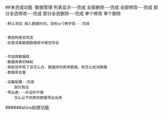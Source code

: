 ##未完成功能
    ·数据管理
            列表显示---完成
            全部删除---完成
            全部修改---完成
            部分全选修改---完成
            部分全选删除---完成
            单个修改
            单个删除
            
    ·默认添加 插入数据时间，目标url俩字段---完成
    

    ·表结构是否改变
    ·检查该条数据数据库中是否存在
    
    
    ·可选择数据库
    ·数据库表的映射
    ·我新加字段了该怎么办，数据库的原来数据，和怎么检测数据
    ·数据库去重
    
    ·采集配置--完成
        部分验证
    ·导出表---毕设的不做
        怎么让不同表的数据导出出来
######shiro权限功能   
    
    

    
    
    
    
    
    
    
    
    
    
    
    
        